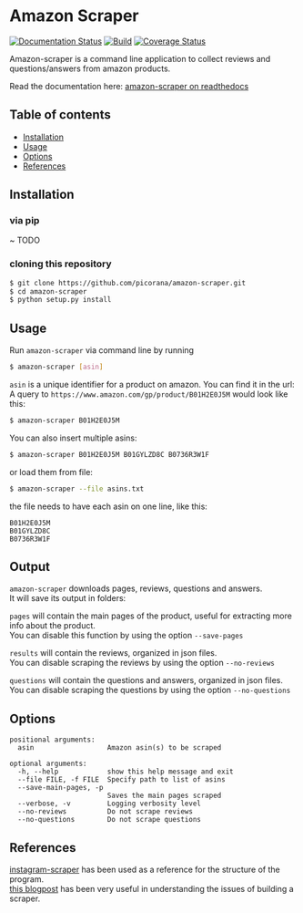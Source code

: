 # Amazon Scraper

[![Documentation Status](https://readthedocs.org/projects/amazon-scraper/badge/?version=latest)](http://amazon-scraper.readthedocs.io/en/latest/?badge=master)
[![Build](https://travis-ci.org/picorana/amazon-scraper.svg?branch=master)](https://travis-ci.org/picorana/amazon-scraper.svg?branch=master)
[![Coverage Status](https://coveralls.io/repos/github/picorana/amazon-scraper/badge.svg?branch=master)](https://coveralls.io/github/picorana/amazon-scraper?branch=master)

Amazon-scraper is a command line application to collect reviews and questions/answers from amazon products.

Read the documentation here: [amazon-scraper on readthedocs](http://amazon-scraper.readthedocs.io/)

## Table of contents
* [Installation](#installation)
* [Usage](#usage)
* [Options](#options)
* [References](#references)

## Installation

### via pip

~ TODO

### cloning this repository

```bash
$ git clone https://github.com/picorana/amazon-scraper.git   
$ cd amazon-scraper
$ python setup.py install
```

## Usage

Run `amazon-scraper` via command line by running
```bash
$ amazon-scraper [asin]
```

`asin` is a unique identifier for a product on amazon. You can find it in the url:   
A query to `https://www.amazon.com/gp/product/B01H2E0J5M` would look like this:


```bash
$ amazon-scraper B01H2E0J5M
```

You can also insert multiple asins:

```bash
$ amazon-scraper B01H2E0J5M B01GYLZD8C B0736R3W1F
```

or load them from file:

```bash
$ amazon-scraper --file asins.txt
```

the file needs to have each asin on one line, like this:
```
B01H2E0J5M
B01GYLZD8C
B0736R3W1F
```
## Output

`amazon-scraper` downloads pages, reviews, questions and answers.   
It will save its output in folders:   

`pages` will contain the main pages of the product, useful for extracting more info about the product.   
You can disable this function by using the option `--save-pages`

`results` will contain the reviews, organized in json files.   
You can disable scraping the reviews by using the option `--no-reviews`

`questions` will contain the questions and answers, organized in json files.   
You can disable scraping the questions by using the option `--no-questions`


## Options

	positional arguments:
	  asin                  Amazon asin(s) to be scraped

	optional arguments:
	  -h, --help            show this help message and exit
	  --file FILE, -f FILE  Specify path to list of asins
	  --save-main-pages, -p
	                        Saves the main pages scraped
	  --verbose, -v         Logging verbosity level
	  --no-reviews          Do not scrape reviews
	  --no-questions        Do not scrape questions

## References
[instagram-scraper](https://github.com/rarcega/instagram-scraper) has been used as a reference for the structure of the program.   
[this blogpost](https://blog.hartleybrody.com/scrape-amazon/) has been very useful in understanding the issues of building a scraper.
